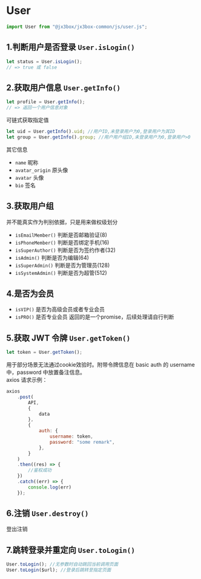 # User

```javascript
import User from "@jx3box/jx3box-common/js/user.js";
```

## 1.判断用户是否登录 `User.isLogin()`

```javascript
let status = User.isLogin();
// => true 或 false
```

## 2.获取用户信息 `User.getInfo()`

```javascript
let profile = User.getInfo();
// => 返回一个用户信息对象
```

可链式获取指定值

```javascript
let uid = User.getInfo().uid; //用户ID,未登录用户为0,登录用户为其ID
let group = User.getInfo().group; //用户用户组ID,未登录用户为0,登录用户>0
```

其它信息

-   `name` 昵称
-   `avatar_origin` 原头像
-   `avatar` 头像
-   `bio` 签名

## 3.获取用户组

并不能真实作为判别依据，只是用来做权级划分

-   `isEmailMember()` 判断是否邮箱验证(8)
-   `isPhoneMember()` 判断是否绑定手机(16)
-   `isSuperAuthor()` 判断是否为签约作者(32)
-   `isAdmin()` 判断是否为编辑(64)
-   `isSuperAdmin()` 判断是否为管理员(128)
-   `isSystemAdmin()` 判断是否为超管(512)

## 4.是否为会员
- `isVIP()` 是否为高级会员或者专业会员 
- `isPRO()` 是否专业会员
返回的是一个promise，后续处理请自行判断

## 5.获取 JWT 令牌 `User.getToken()`

```javascript
let token = User.getToken();
```

用于部分场景无法通过cookie效验时。附带令牌信息在 basic auth 的 username 中，password 中放置备注信息。  
axios 请求示例：

```javascript
axios
    .post(
        API,
        {
            data
        },
        {
            auth: {
                username: token,
                password: "some remark",
            },
        }
    )
    .then((res) => {
        //鉴权成功
    })
    .catch((err) => {
        console.log(err)
    });
```

## 6.注销 `User.destroy()`
登出注销

## 7.跳转登录并重定向 `User.toLogin()`
```javascript
User.toLogin(); //无参数时自动跳回当前调用页面
User.toLogin($url); //登录后跳转至指定页面
```
